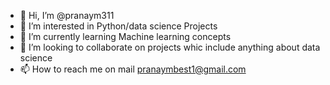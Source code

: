 - 👋 Hi, I’m @pranaym311
- 👀 I’m interested in Python/data science Projects
- 🌱 I’m currently learning Machine learning concepts
- 💞️ I’m looking to collaborate on projects whic include anything about data science
- 📫 How to reach me on mail pranaymbest1@gmail.com

<!---
pranaym311/pranaym311 is a ✨ special ✨ repository because its `README.md` (this file) appears on your GitHub profile.
You can click the Preview link to take a look at your changes.
--->
